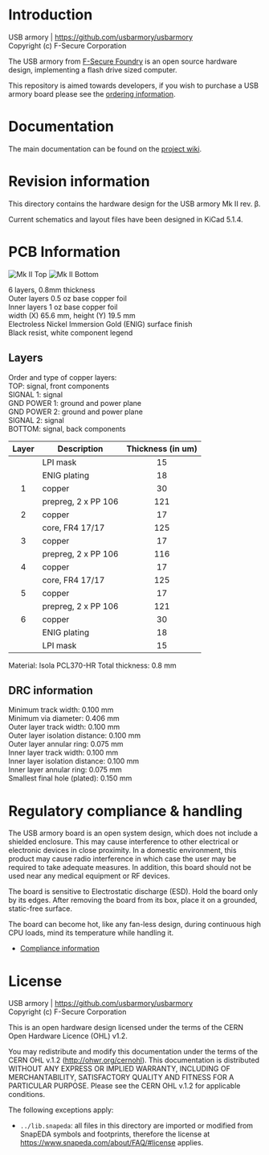 Introduction
============

USB armory | https://github.com/usbarmory/usbarmory  
Copyright (c) F-Secure Corporation

The USB armory from [F-Secure Foundry](https://foundry.f-secure.com) is an open
source hardware design, implementing a flash drive sized computer.

This repository is aimed towards developers, if you wish to purchase a USB
armory board please see the [ordering information](https://github.com/usbarmory/usbarmory/wiki/Ordering-information).

Documentation
=============

The main documentation can be found on the
[project wiki](https://github.com/usbarmory/usbarmory/wiki).

Revision information
====================

This directory contains the hardware design for the USB armory Mk II rev. β.

Current schematics and layout files have been designed in KiCad 5.1.4.

PCB Information
===============

![Mk II Top](https://github.com/usbarmory/usbarmory/wiki/images/armory-mark-two-top.svg?sanitize=true)
![Mk II Bottom](https://github.com/usbarmory/usbarmory/wiki/images/armory-mark-two-bottom.svg?sanitize=true)

6 layers, 0.8mm thickness  
Outer layers 0.5 oz base copper foil  
Inner layers   1 oz base copper foil  
width (X) 65.6 mm, height (Y) 19.5 mm  
Electroless Nickel Immersion Gold (ENIG) surface finish  
Black resist, white component legend

Layers
------

Order and type of copper layers:  
  TOP:         signal, front components  
  SIGNAL 1:    signal  
  GND POWER 1: ground and power plane  
  GND POWER 2: ground and power plane  
  SIGNAL 2:    signal  
  BOTTOM:      signal, back components  

| Layer | Description               |  Thickness (in um)  |
|:-----:|---------------------------|:-------------------:|
|       | LPI mask                  |   15                |
|       | ENIG plating              |   18                |
|   1   | copper                    |   30                |
|       | prepreg, 2 x PP 106       |  121                |
|   2   | copper                    |   17                |
|       | core, FR4 17/17           |  125                |
|   3   | copper                    |   17                |
|       | prepreg, 2 x PP 106       |  116                |
|   4   | copper                    |   17                |
|       | core, FR4 17/17           |  125                |
|   5   | copper                    |   17                |
|       | prepreg, 2 x PP 106       |  121                |
|   6   | copper                    |   30                |
|       | ENIG plating              |   18                |
|       | LPI mask                  |   15                |

Material: Isola PCL370-HR
Total thickness: 0.8 mm

DRC information
---------------

Minimum track width:            0.100 mm  
Minimum via diameter:           0.406 mm  
Outer layer track width:        0.100 mm  
Outer layer isolation distance: 0.100 mm  
Outer layer annular ring:       0.075 mm  
Inner layer track width:        0.100 mm  
Inner layer isolation distance: 0.100 mm  
Inner layer annular ring:       0.075 mm  
Smallest final hole (plated):   0.150 mm

Regulatory compliance & handling
================================

The USB armory board is an open system design, which does not include a
shielded enclosure. This may cause interference to other electrical or
electronic devices in close proximity. In a domestic environment, this product
may cause radio interference in which case the user may be required to take
adequate measures. In addition, this board should not be used near any medical
equipment or RF devices.

The board is sensitive to Electrostatic discharge (ESD). Hold the board only by
its edges. After removing the board from its box, place it on a grounded,
static-free surface.

The board can become hot, like any fan-less design, during continuous high CPU
loads, mind its temperature while handling it.

* [Compliance information](https://github.com/usbarmory/usbarmory/wiki/Compliance-information)

License
=======

USB armory | https://github.com/usbarmory/usbarmory  
Copyright (c) F-Secure Corporation

This is an open hardware design licensed under the terms of the CERN Open
Hardware Licence (OHL) v1.2.

You may redistribute and modify this documentation under the terms of the CERN
OHL v.1.2 (http://ohwr.org/cernohl). This documentation is distributed WITHOUT
ANY EXPRESS OR IMPLIED WARRANTY, INCLUDING OF MERCHANTABILITY, SATISFACTORY
QUALITY AND FITNESS FOR A PARTICULAR PURPOSE. Please see the CERN OHL v.1.2 for
applicable conditions.

The following exceptions apply:

- `../lib.snapeda`: all files in this directory are imported or modified
  from SnapEDA symbols and footprints, therefore the license at
  https://www.snapeda.com/about/FAQ/#license applies.
